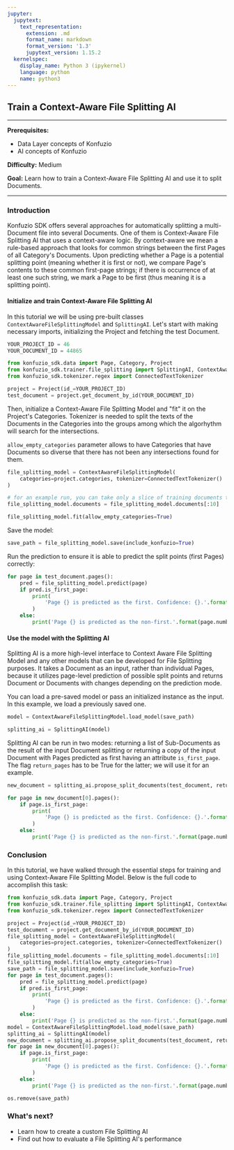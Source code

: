 ```yaml
---
jupyter:
  jupytext:
    text_representation:
      extension: .md
      format_name: markdown
      format_version: '1.3'
      jupytext_version: 1.15.2
  kernelspec:
    display_name: Python 3 (ipykernel)
    language: python
    name: python3
---
```


## Train a Context-Aware File Splitting AI

---

**Prerequisites:**

- Data Layer concepts of Konfuzio
- AI concepts of Konfuzio

**Difficulty:** Medium

**Goal:** Learn how to train a Context-Aware File Splitting AI and use it to split Documents.

---

### Introduction

Konfuzio SDK offers several approaches for automatically splitting a multi-Document file into several Documents. One of them is Context-Aware File Splitting AI that uses a context-aware logic. By context-aware we mean a rule-based approach that looks for common strings between the first Pages of all Category's Documents. Upon predicting whether a Page is a potential splitting point (meaning whether it is 
first or not), we compare Page's contents to these common first-page strings; if there is occurrence of at least one 
such string, we mark a Page to be first (thus meaning it is a splitting point).

#### Initialize and train Context-Aware File Splitting AI

In this tutorial we will be using pre-built classes `ContextAwareFileSplittingModel` and `SplittingAI`. Let's start with making necessary imports, initializing the Project and fetching the test Document.

```python editable=true slideshow={"slide_type": ""} tags=["remove-cell", "skip-execution", "nbval-skip"]
YOUR_PROJECT_ID = 46
YOUR_DOCUMENT_ID = 44865
```

```python editable=true slideshow={"slide_type": ""} tags=["remove-output", "skip-execution", "nbval-skip"] vscode={"languageId": "plaintext"}
from konfuzio_sdk.data import Page, Category, Project
from konfuzio_sdk.trainer.file_splitting import SplittingAI, ContextAwareFileSplittingModel
from konfuzio_sdk.tokenizer.regex import ConnectedTextTokenizer

project = Project(id_=YOUR_PROJECT_ID)
test_document = project.get_document_by_id(YOUR_DOCUMENT_ID)
```

Then, initialize a Context-Aware File Splitting Model and "fit" it on the Project's Categories. Tokenizer is needed to split the texts of the Documents in the Categories into the groups among which the algorhythm will search for the intersections.

`allow_empty_categories` parameter allows to have Categories that have Documents so diverse that there has not been any intersections found for them.

```python editable=true slideshow={"slide_type": ""} tags=["skip-execution", "nbval-skip"]
file_splitting_model = ContextAwareFileSplittingModel(
    categories=project.categories, tokenizer=ConnectedTextTokenizer()
)

# for an example run, you can take only a slice of training documents to make fitting faster
file_splitting_model.documents = file_splitting_model.documents[:10]

file_splitting_model.fit(allow_empty_categories=True)
```

Save the model:

```python editable=true slideshow={"slide_type": ""} tags=["skip-execution", "nbval-skip"]
save_path = file_splitting_model.save(include_konfuzio=True)
```

Run the prediction to ensure it is able to predict the split points (first Pages) correctly:

```python editable=true slideshow={"slide_type": ""} tags=["remove-output", "skip-execution", "nbval-skip"]
for page in test_document.pages():
    pred = file_splitting_model.predict(page)
    if pred.is_first_page:
        print(
            'Page {} is predicted as the first. Confidence: {}.'.format(page.number, page.is_first_page_confidence)
        )
    else:
        print('Page {} is predicted as the non-first.'.format(page.number))
```

#### Use the model with the Splitting AI

Splitting AI is a more high-level interface to Context Aware File Splitting Model and any other models that can be developed for File Splitting purposes. It takes a Document as an input, rather than individual Pages, because it utilizes page-level prediction of possible split points and returns Document or Documents with changes depending on the prediction mode.

You can load a pre-saved model or pass an initialized instance as the input. In this example, we load a previously saved one.

```python editable=true slideshow={"slide_type": ""} tags=["skip-execution", "nbval-skip"] vscode={"languageId": "plaintext"}
model = ContextAwareFileSplittingModel.load_model(save_path)

splitting_ai = SplittingAI(model)
```

Splitting AI can be run in two modes: returning a list of Sub-Documents as the result of the input Document splitting or returning a copy of the input Document with Pages predicted as first having an attribute `is_first_page`. The flag `return_pages` has to be True for the latter; we will use it for an example.

```python editable=true slideshow={"slide_type": ""} tags=["remove-output", "skip-execution", "nbval-skip"]
new_document = splitting_ai.propose_split_documents(test_document, return_pages=True)

for page in new_document[0].pages():
    if page.is_first_page:
        print(
            'Page {} is predicted as the first. Confidence: {}.'.format(page.number, page.is_first_page_confidence)
        )
    else:
        print('Page {} is predicted as the non-first.'.format(page.number))
```

### Conclusion

In this tutorial, we have walked through the essential steps for training and using Context-Aware File Splitting Model. Below is the full code to accomplish this task:

```python editable=true slideshow={"slide_type": ""} tags=["skip-execution", "nbval-skip"]
from konfuzio_sdk.data import Page, Category, Project
from konfuzio_sdk.trainer.file_splitting import SplittingAI, ContextAwareFileSplittingModel
from konfuzio_sdk.tokenizer.regex import ConnectedTextTokenizer

project = Project(id_=YOUR_PROJECT_ID)
test_document = project.get_document_by_id(YOUR_DOCUMENT_ID)
file_splitting_model = ContextAwareFileSplittingModel(
    categories=project.categories, tokenizer=ConnectedTextTokenizer()
)
file_splitting_model.documents = file_splitting_model.documents[:10]
file_splitting_model.fit(allow_empty_categories=True)
save_path = file_splitting_model.save(include_konfuzio=True)
for page in test_document.pages():
    pred = file_splitting_model.predict(page)
    if pred.is_first_page:
        print(
            'Page {} is predicted as the first. Confidence: {}.'.format(page.number, page.is_first_page_confidence)
        )
    else:
        print('Page {} is predicted as the non-first.'.format(page.number))
model = ContextAwareFileSplittingModel.load_model(save_path)
splitting_ai = SplittingAI(model)
new_document = splitting_ai.propose_split_documents(test_document, return_pages=True)
for page in new_document[0].pages():
    if page.is_first_page:
        print(
            'Page {} is predicted as the first. Confidence: {}.'.format(page.number, page.is_first_page_confidence)
        )
    else:
        print('Page {} is predicted as the non-first.'.format(page.number))
```

```python editable=true slideshow={"slide_type": ""} tags=["remove-cell", "nbval-skip"]
os.remove(save_path)
```

### What's next?

- Learn how to create a custom File Splitting AI
- Find out how to evaluate a File Splitting AI's performance
